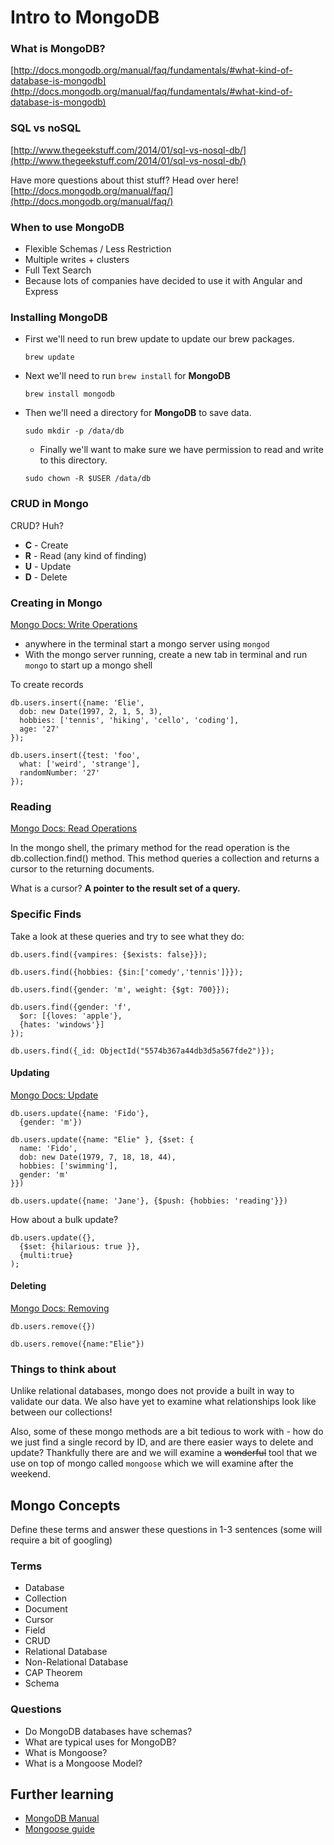 # Intro to MongoDB

### What is MongoDB?

[http://docs.mongodb.org/manual/faq/fundamentals/#what-kind-of-database-is-mongodb](http://docs.mongodb.org/manual/faq/fundamentals/#what-kind-of-database-is-mongodb)

### SQL vs noSQL

[http://www.thegeekstuff.com/2014/01/sql-vs-nosql-db/](http://www.thegeekstuff.com/2014/01/sql-vs-nosql-db/)

Have more questions about thist stuff? Head over here! [http://docs.mongodb.org/manual/faq/](http://docs.mongodb.org/manual/faq/)

### When to use MongoDB

- Flexible Schemas / Less Restriction
- Multiple writes + clusters 
- Full Text Search
- Because lots of companies have decided to use it with Angular and Express

### Installing MongoDB

* First we'll need to run brew update to update our brew packages.

  ```
  brew update
  ```
* Next we'll need to run `brew install` for **MongoDB**

  ```
  brew install mongodb
  ```

* Then we'll need a directory for **MongoDB** to save data.

  ```
  sudo mkdir -p /data/db
  ```

  * Finally we'll want to make sure we have permission to read and write to this directory.

  ```
  sudo chown -R $USER /data/db
  ```

### CRUD in Mongo

CRUD? Huh? 

- **C** - Create
- **R** - Read (any kind of finding)
- **U** - Update
- **D** - Delete

### Creating in Mongo
[Mongo Docs: Write Operations](http://docs.mongodb.org/manual/core/write-operations-introduction/)

- anywhere in the terminal start a mongo server using `mongod`
- With the mongo server running, create a new tab in terminal and run `mongo` to start up a mongo shell

To create records 

```
db.users.insert({name: 'Elie',
  dob: new Date(1997, 2, 1, 5, 3),
  hobbies: ['tennis', 'hiking', 'cello', 'coding'],
  age: '27'
});

db.users.insert({test: 'foo',
  what: ['weird', 'strange'],
  randomNumber: '27'
});
```

### Reading
[Mongo Docs: Read Operations](http://docs.mongodb.org/manual/core/read-operations-introduction/)

In the mongo shell, the primary method for the read operation is the db.collection.find() method. This method queries a collection and returns a cursor to the returning documents.

What is a cursor? **A pointer to the result set of a query.** 


### Specific Finds

Take a look at these queries and try to see what they do:

```
db.users.find({vampires: {$exists: false}});
```

```
db.users.find({hobbies: {$in:['comedy','tennis']}});
```

```
db.users.find({gender: 'm', weight: {$gt: 700}});
```

```
db.users.find({gender: 'f',
  $or: [{loves: 'apple'},
  {hates: 'windows'}]
});
```

```
db.users.find({_id: ObjectId("5574b367a44db3d5a567fde2")});
```

#### Updating
[Mongo Docs: Update](http://docs.mongodb.org/manual/reference/method/db.collection.update/#db.collection.update)

```
db.users.update({name: 'Fido'},
  {gender: 'm'})
```

```
db.users.update({name: "Elie" }, {$set: {
  name: 'Fido',
  dob: new Date(1979, 7, 18, 18, 44),
  hobbies: ['swimming'],
  gender: 'm'
}})
```

```
db.users.update({name: 'Jane'}, {$push: {hobbies: 'reading'}})
```

How about a bulk update?

```
db.users.update({},
  {$set: {hilarious: true }},
  {multi:true}
);
```

#### Deleting
[Mongo Docs: Removing](http://docs.mongodb.org/manual/reference/method/db.collection.remove/#db.collection.remove)

```
db.users.remove({})
```

```
db.users.remove({name:"Elie"})
```

### Things to think about

Unlike relational databases, mongo does not provide a built in way to validate our data. We also have yet to examine what relationships look like between our collections! 

Also, some of these mongo methods are a bit tedious to work with - how do we just find a single record by ID, and are there easier ways to delete and update? Thankfully there are and we will examine a <s>wonderful</s> tool that we use on top of mongo called `mongoose` which we will examine after the weekend.

## Mongo Concepts 

Define these terms and answer these questions in 1-3 sentences (some will require a bit of googling)

### Terms

* Database
* Collection
* Document
* Cursor 
* Field 
* CRUD
* Relational Database
* Non-Relational Database
* CAP Theorem
* Schema

### Questions

* Do MongoDB databases have schemas?
* What are typical uses for MongoDB?
* What is Mongoose?
* What is a Mongoose Model?

## Further learning

* [MongoDB Manual](http://docs.mongodb.org/manual/)
* [Mongoose guide](http://mongoosejs.com/docs/guide.html)
